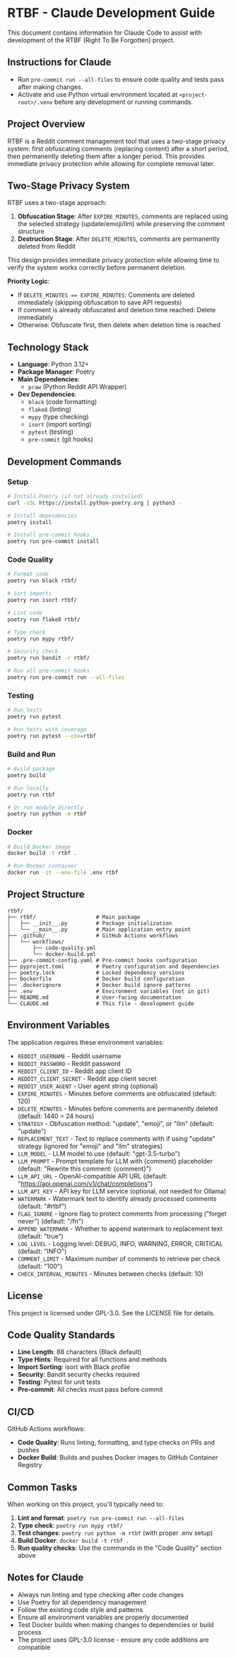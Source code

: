 # RTBF - Claude Development Guide

This document contains information for Claude Code to assist with development of the RTBF (Right To Be Forgotten) project.

## Instructions for Claude

- Run `pre-commit run --all-files` to ensure code quality and tests pass after making changes.
- Activate and use Python virtual environment located at `<project-root>/.venv` before any development or running commands.

## Project Overview

RTBF is a Reddit comment management tool that uses a two-stage privacy system: first obfuscating comments (replacing content) after a short period, then permanently deleting them after a longer period. This provides immediate privacy protection while allowing for complete removal later.

## Two-Stage Privacy System

RTBF uses a two-stage approach:

1. **Obfuscation Stage**: After `EXPIRE_MINUTES`, comments are replaced using the selected strategy (update/emoji/llm) while preserving the comment structure
2. **Destruction Stage**: After `DELETE_MINUTES`, comments are permanently deleted from Reddit

This design provides immediate privacy protection while allowing time to verify the system works correctly before permanent deletion.

**Priority Logic**:
- If `DELETE_MINUTES == EXPIRE_MINUTES`: Comments are deleted immediately (skipping obfuscation to save API requests)
- If comment is already obfuscated and deletion time reached: Delete immediately
- Otherwise: Obfuscate first, then delete when deletion time is reached

## Technology Stack

- **Language**: Python 3.12+
- **Package Manager**: Poetry
- **Main Dependencies**:
  - `praw` (Python Reddit API Wrapper)
- **Dev Dependencies**:
  - `black` (code formatting)
  - `flake8` (linting)
  - `mypy` (type checking)
  - `isort` (import sorting)
  - `pytest` (testing)
  - `pre-commit` (git hooks)

## Development Commands

### Setup
```bash
# Install Poetry (if not already installed)
curl -sSL https://install.python-poetry.org | python3 -

# Install dependencies
poetry install

# Install pre-commit hooks
poetry run pre-commit install
```

### Code Quality
```bash
# Format code
poetry run black rtbf/

# Sort imports
poetry run isort rtbf/

# Lint code
poetry run flake8 rtbf/

# Type check
poetry run mypy rtbf/

# Security check
poetry run bandit -r rtbf/

# Run all pre-commit hooks
poetry run pre-commit run --all-files
```

### Testing
```bash
# Run tests
poetry run pytest

# Run tests with coverage
poetry run pytest --cov=rtbf
```

### Build and Run
```bash
# Build package
poetry build

# Run locally
poetry run rtbf

# Or run module directly
poetry run python -m rtbf
```

### Docker
```bash
# Build Docker image
docker build -t rtbf .

# Run Docker container
docker run -it --env-file .env rtbf
```

## Project Structure

```
rtbf/
├── rtbf/                   # Main package
│   ├── __init__.py         # Package initialization
│   └── __main__.py         # Main application entry point
├── .github/                # GitHub Actions workflows
│   └── workflows/
│       ├── code-quality.yml
│       └── docker-build.yml
├── .pre-commit-config.yaml # Pre-commit hooks configuration
├── pyproject.toml          # Poetry configuration and dependencies
├── poetry.lock             # Locked dependency versions
├── Dockerfile              # Docker build configuration
├── .dockerignore           # Docker build ignore patterns
├── .env                    # Environment variables (not in git)
├── README.md               # User-facing documentation
└── CLAUDE.md               # This file - development guide
```

## Environment Variables

The application requires these environment variables:

- `REDDIT_USERNAME` - Reddit username
- `REDDIT_PASSWORD` - Reddit password
- `REDDIT_CLIENT_ID` - Reddit app client ID
- `REDDIT_CLIENT_SECRET` - Reddit app client secret
- `REDDIT_USER_AGENT` - User agent string (optional)
- `EXPIRE_MINUTES` - Minutes before comments are obfuscated (default: 120)
- `DELETE_MINUTES` - Minutes before comments are permanently deleted (default: 1440 = 24 hours)
- `STRATEGY` - Obfuscation method: "update", "emoji", or "llm" (default: "update")
- `REPLACEMENT_TEXT` - Text to replace comments with if using "update" strategy (ignored for "emoji" and "llm" strategies)
- `LLM_MODEL` - LLM model to use (default: "gpt-3.5-turbo")
- `LLM_PROMPT` - Prompt template for LLM with {comment} placeholder (default: "Rewrite this comment: {comment}")
- `LLM_API_URL` - OpenAI-compatible API URL (default: "https://api.openai.com/v1/chat/completions")
- `LLM_API_KEY` - API key for LLM service (optional, not needed for Ollama)
- `WATERMARK` - Watermark text to identify already processed comments (default: "#rtbf")
- `FLAG_IGNORE` - Ignore flag to protect comments from processing ("forget never") (default: "/fn")
- `APPEND_WATERMARK` - Whether to append watermark to replacement text (default: "true")
- `LOG_LEVEL` - Logging level: DEBUG, INFO, WARNING, ERROR, CRITICAL (default: "INFO")
- `COMMENT_LIMIT` - Maximum number of comments to retrieve per check (default: "100")
- `CHECK_INTERVAL_MINUTES` - Minutes between checks (default: 10)

## License

This project is licensed under GPL-3.0. See the LICENSE file for details.

## Code Quality Standards

- **Line Length**: 88 characters (Black default)
- **Type Hints**: Required for all functions and methods
- **Import Sorting**: isort with Black profile
- **Security**: Bandit security checks required
- **Testing**: Pytest for unit tests
- **Pre-commit**: All checks must pass before commit

## CI/CD

GitHub Actions workflows:
- **Code Quality**: Runs linting, formatting, and type checks on PRs and pushes
- **Docker Build**: Builds and pushes Docker images to GitHub Container Registry

## Common Tasks

When working on this project, you'll typically need to:

1. **Lint and format**: `poetry run pre-commit run --all-files`
2. **Type check**: `poetry run mypy rtbf/`
3. **Test changes**: `poetry run python -m rtbf` (with proper .env setup)
4. **Build Docker**: `docker build -t rtbf .`
5. **Run quality checks**: Use the commands in the "Code Quality" section above

## Notes for Claude

- Always run linting and type checking after code changes
- Use Poetry for all dependency management
- Follow the existing code style and patterns
- Ensure all environment variables are properly documented
- Test Docker builds when making changes to dependencies or build process
- The project uses GPL-3.0 license - ensure any code additions are compatible
